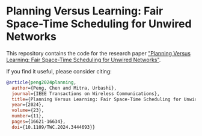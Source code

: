 # Planning Versus Learning: Fair Space-Time Scheduling for Unwired Networks

This repository contains the code for the research paper ["Planning Versus Learning: Fair Space-Time Scheduling for Unwired Networks"](https://ieeexplore.ieee.org/abstract/document/10648649).

If you find it useful, please consider citing:
```bibtex
@article{peng2024planning,
  author={Peng, Chen and Mitra, Urbashi},
  journal={IEEE Transactions on Wireless Communications}, 
  title={Planning Versus Learning: Fair Space-Time Scheduling for Unwired Networks}, 
  year={2024},
  volume={23},
  number={11},
  pages={16621-16634},
  doi={10.1109/TWC.2024.3444693}}
```
